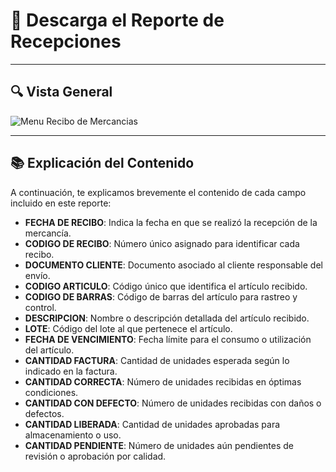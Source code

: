 # 📑 Descarga el Reporte de Recepciones  
  
---
## 🔍 Vista General
<img src="https://josemaestreb.github.io/docs.bil_v2/_asset/03-%20Reportes/022_recibo_mercancias_completo.png" alt="Menu Recibo de Mercancias" loading="lazy"/>  

---
## 📚 Explicación del Contenido  

A continuación, te explicamos brevemente el contenido de cada campo incluido en este reporte:  

- **FECHA DE RECIBO**: Indica la fecha en que se realizó la recepción de la mercancía.  
- **CODIGO DE RECIBO**: Número único asignado para identificar cada recibo.  
- **DOCUMENTO CLIENTE**: Documento asociado al cliente responsable del envío.  
- **CODIGO ARTICULO**: Código único que identifica el artículo recibido.  
- **CODIGO DE BARRAS**: Código de barras del artículo para rastreo y control.  
- **DESCRIPCION**: Nombre o descripción detallada del artículo recibido.  
- **LOTE**: Código del lote al que pertenece el artículo.  
- **FECHA DE VENCIMIENTO**: Fecha límite para el consumo o utilización del artículo.  
- **CANTIDAD FACTURA**: Cantidad de unidades esperada según lo indicado en la factura.  
- **CANTIDAD CORRECTA**: Número de unidades recibidas en óptimas condiciones.  
- **CANTIDAD CON DEFECTO**: Número de unidades recibidas con daños o defectos.  
- **CANTIDAD LIBERADA**: Cantidad de unidades aprobadas para almacenamiento o uso.  
- **CANTIDAD PENDIENTE**: Número de unidades aún pendientes de revisión o aprobación por calidad.   